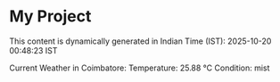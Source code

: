 # My Project

This content is dynamically generated in Indian Time (IST): 2025-10-20 00:48:23 IST


Current Weather in Coimbatore:
Temperature: 25.88 °C
Condition: mist
